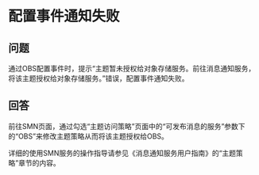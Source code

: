 # 配置事件通知失败<a name="zh-cn_topic_0070306719"></a>

## 问题<a name="section15767494"></a>

通过OBS配置事件时，提示“主题暂未授权给对象存储服务。前往消息通知服务，将该主题授权给对象存储服务。”错误，配置事件通知失败。

## 回答<a name="section7689721"></a>

前往SMN页面，通过勾选“主题访问策略”页面中的“可发布消息的服务”参数下的“OBS”来修改主题策略从而将该主题授权给OBS。

详细的使用SMN服务的操作指导请参见《消息通知服务用户指南》的“主题策略”章节的内容。

